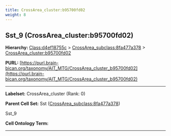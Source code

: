 ```yaml
---
title: CrossArea_cluster:b95700fd02
weight: 8
---
```

## Sst_9 (CrossArea_cluster:b95700fd02)
<b>Hierarchy: </b>
[Class:d4ef18755c](../Class_d4ef18755c) >
[CrossArea_subclass:8fa477a378](../CrossArea_subclass_8fa477a378) >
[CrossArea_cluster:b95700fd02](../CrossArea_cluster_b95700fd02)

**PURL:** [https://purl.brain-bican.org/taxonomy/AIT_MTG/CrossArea_cluster_b95700fd02](https://purl.brain-bican.org/taxonomy/AIT_MTG/CrossArea_cluster_b95700fd02)

---


**Labelset:** CrossArea_cluster (Rank: 0)

**Parent Cell Set:** Sst ([CrossArea_subclass:8fa477a378](../CrossArea_subclass_8fa477a378))

Sst_9


**Cell Ontology Term:** 

[MARKER GENES.]: #


---

[TRANSFERRED ANNOTATIONS.]: #


[AUTHOR ANNOTATION FIELDS.]: #

